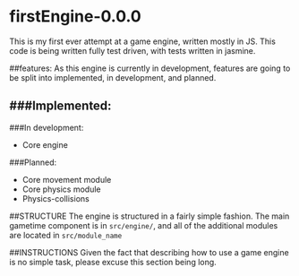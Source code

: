 # firstEngine-0.0.0
This is my first ever attempt at a game engine, written mostly in JS. This code
is being written fully test driven, with tests written in jasmine.


##features:
As this engine is currently in development, features are going to be split into
implemented, in development, and planned.

###Implemented:
-


###In development:
- Core engine


###Planned:
- Core movement module
- Core physics module
- Physics-collisions


##STRUCTURE
The engine is structured in a fairly simple fashion. The main gametime component
is in `src/engine/`, and all of the additional modules are located in `src/module_name`


##INSTRUCTIONS
Given the fact that describing how to use a game engine is no simple task,
please excuse this section being long.
